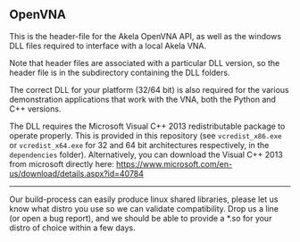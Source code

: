 ## OpenVNA

This is the header-file for the Akela OpenVNA API, as well as the windows 
DLL files required to interface with a local Akela VNA.

Note that header files are associated with a particular DLL version, so
the header file is in the subdirectory containing the DLL folders.

The correct DLL for your platform (32/64 bit) is also required for the various
demonstration applications that work with the VNA, both the Python and C++ 
versions.

The DLL requires the Microsoft Visual C++ 2013 redistributable package to 
operate properly. This is provided in this repository (see `vcredist_x86.exe` or
`vcredist_x64.exe` for 32 and 64 bit architectures respectively, in the 
`dependencies` folder).
Alternatively, you can download the Visual C++ 2013 from microsoft directly 
here: https://www.microsoft.com/en-us/download/details.aspx?id=40784

----

Our build-process can easily produce linux shared libraries, please let us know 
what distro you use so we can validate compatibility. Drop us a line (or open
a bug report), and we should be able to provide a *.so for your distro of choice
within a few days.

